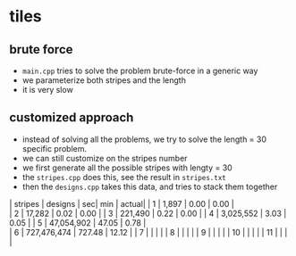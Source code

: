 # tiles


## brute force
* ```main.cpp``` tries to solve the problem brute-force in a generic way
* we parameterize both stripes and the length
* it is very slow

## customized approach
* instead of solving all the problems, we try to solve the length = 30 specific problem.
* we can still customize on the stripes number
* we first generate all the possible stripes with lengty = 30
* the ```stripes.cpp``` does this, see the result in ```stripes.txt```
* then the ```designs.cpp``` takes this data, and tries to stack them together

| stripes	| designs | 	sec| 	min	| actual| 
| 1 	|  1,897 | 	 0.00 	|  0.00 | 	
| 2 	|  17,282 | 	 0.02 	|  0.00 	| 
| 3 	|  221,490 	|  0.22 	|  0.00 	| 
| 4 	|  3,025,552 	|  3.03 	|  0.05 	| 
| 5 	|  47,054,902 | 	 47.05 | 	 0.78 | 	
| 6 	|  727,476,474 | 	 727.48 	|  12.12 	| 
| 7 	| 			| | | 
| 8 	| 			| | | 
| 9 	| 			| | | 
| 10 	| 			| | | 
| 11 	| 			| | | 
